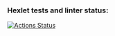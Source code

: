 ### Hexlet tests and linter status:
[![Actions Status](https://github.com/TheGor-365/rails-project-65/actions/workflows/hexlet-check.yml/badge.svg)](https://github.com/TheGor-365/rails-project-65/actions)